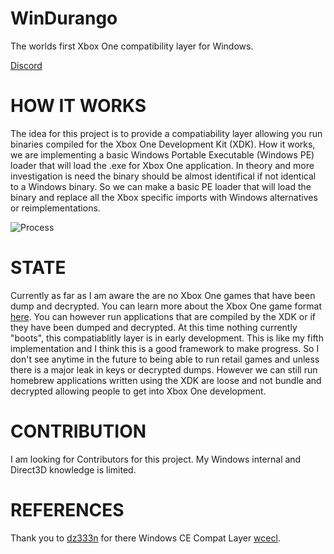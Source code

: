 # WinDurango
The worlds first Xbox One compatibility layer for Windows.

<a href="https://discord.gg/mHN2BgH7MR">Discord</a>

# HOW IT WORKS
The idea for this project is to provide a compatiability layer allowing you run binaries compiled for the Xbox One Development Kit (XDK).
How it works, we are implementing a basic Windows Portable Executable (Windows PE) loader that will load the .exe for Xbox One application.
In theory and more investigation is need the binary should be almost identifical if not identical to a Windows binary.
So we can make a basic PE loader that will load the binary and replace all the Xbox specific imports with Windows alternatives or reimplementations.

![Process](https://user-images.githubusercontent.com/1505374/213362265-a37457b2-96c2-4ddf-bf11-3b7b9a715a77.png)

# STATE
Currently as far as I am aware the are no Xbox One games that have been dump and decrypted. 
You can learn more about the Xbox One game format [here](https://xosft.dev/wiki/xbox-virtual-drive/).
You can however run applications that are compiled by the XDK or if they have been dumped and decrypted.
At this time nothing currently "boots", this compatiablitly layer is in early development.
This is like my fifth implementation and I think this is a good framework to make progress.
So I don't see anytime in the future to being able to run retail games and unless there is a major leak in keys or decrypted dumps.
However we can still run homebrew applications written using the XDK are loose and not bundle and decrypted allowing people to get into Xbox One development.

# CONTRIBUTION
I am looking for Contributors for this project. My Windows internal and Direct3D knowledge is limited.

# REFERENCES

Thank you to [dz333n](https://github.com/dz333n/) for there Windows CE Compat Layer [wcecl](https://github.com/dz333n/wcecl/).
